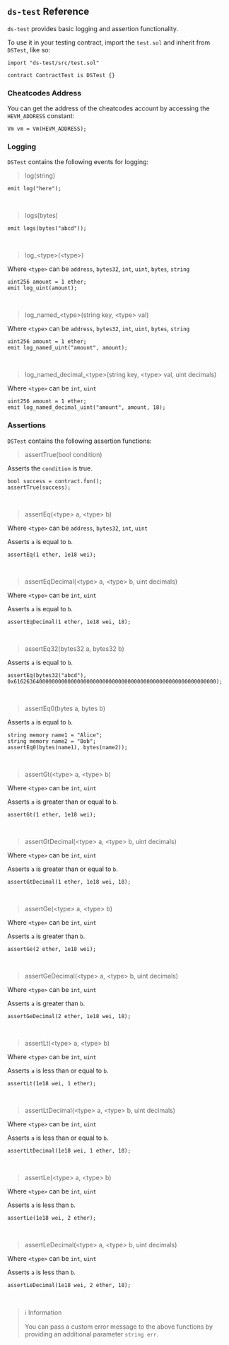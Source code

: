 ## `ds-test` Reference

`ds-test` provides basic logging and assertion functionality. 

To use it in your testing contract, import the `test.sol` and inherit from `DSTest`, like so:

```solidity
import "ds-test/src/test.sol"

contract ContractTest is DSTest {}
```

### Cheatcodes Address
You can get the address of the cheatcodes account by accessing the `HEVM_ADDRESS` constant:

```solidity
Vm vm = Vm(HEVM_ADDRESS);
```

### Logging

`DSTest` contains the following events for logging:

> log(string)

```solidity
emit log("here");
```
<br>

> logs(bytes)

```solidity
emit logs(bytes("abcd"));
```
<br>

> log\_\<type\>(\<type\>)

Where `<type>` can be `address`, `bytes32`, `int`, `uint`, `bytes`, `string`
```solidity
uint256 amount = 1 ether;
emit log_uint(amount);
```
<br>

> log\_named\_\<type\>(string key, \<type\> val)

Where `<type>` can be `address`, `bytes32`, `int`, `uint`, `bytes`, `string`
```solidity
uint256 amount = 1 ether;
emit log_named_uint("amount", amount);
```
<br>

> log\_named\_decimal\_\<type\>(string key, \<type\> val, uint decimals)

Where `<type>` can be `int`, `uint`
```solidity
uint256 amount = 1 ether;
emit log_named_decimal_uint("amount", amount, 18);
```

### Assertions

`DSTest` contains the following assertion functions:
> assertTrue(bool condition)

Asserts the `condition` is true.
```solidity
bool success = contract.fun();
assertTrue(success);
```
<br>

> assertEq(\<type\> a, \<type\> b)

Where `<type>` can be `address`, `bytes32`, `int`, `uint`

Asserts `a` is equal to `b`.
```solidity
assertEq(1 ether, 1e18 wei);
```
<br>

> assertEqDecimal(\<type\> a, \<type\> b, uint decimals)

Where `<type>` can be `int`, `uint`

Asserts `a` is equal to `b`.
```solidity
assertEqDecimal(1 ether, 1e18 wei, 18);
```
<br>

> assertEq32(bytes32 a, bytes32 b)

Asserts `a` is equal to `b`.
```solidity
assertEq(bytes32("abcd"), 0x6162636400000000000000000000000000000000000000000000000000000000);
```
<br>

> assertEq0(bytes a, bytes b)

Asserts `a` is equal to `b`.
```solidity
string memory name1 = "Alice";
string memory name2 = "Bob";
assertEq0(bytes(name1), bytes(name2));
```
<br>

> assertGt(\<type\> a, \<type\> b)

Where `<type>` can be `int`, `uint`

Asserts  `a` is greater than or equal to `b`.
```solidity
assertGt(1 ether, 1e18 wei);
```
<br>

> assertGtDecimal(\<type\> a, \<type\> b, uint decimals)

Where `<type>` can be `int`, `uint`

Asserts  `a` is greater than or equal to `b`.
```solidity
assertGtDecimal(1 ether, 1e18 wei, 18);
```
<br>

> assertGe(\<type\> a, \<type\> b)

Where `<type>` can be `int`, `uint`

Asserts  `a` is greater than `b`.
```solidity
assertGe(2 ether, 1e18 wei);
```
<br>

> assertGeDecimal(\<type\> a, \<type\> b, uint decimals)

Where `<type>` can be `int`, `uint`

Asserts  `a` is greater than `b`.
```solidity
assertGeDecimal(2 ether, 1e18 wei, 18);
```
<br>

> assertLt(\<type\> a, \<type\> b)

Where `<type>` can be `int`, `uint`

Asserts  `a` is less than or equal to `b`.
```solidity
assertLt(1e18 wei, 1 ether);
```
<br>

> assertLtDecimal(\<type\> a, \<type\> b, uint decimals)

Where `<type>` can be `int`, `uint`

Asserts  `a` is less than or equal to `b`.
```solidity
assertLtDecimal(1e18 wei, 1 ether, 18);
```
<br>

> assertLe(\<type\> a, \<type\> b)

Where `<type>` can be `int`, `uint`

Asserts  `a` is less than `b`.
```solidity
assertLe(1e18 wei, 2 ether);
```
<br>

> assertLeDecimal(\<type\> a, \<type\> b, uint decimals)

Where `<type>` can be `int`, `uint`

Asserts  `a` is less than `b`.
```solidity
assertLeDecimal(1e18 wei, 2 ether, 18);
```
<br>

> ℹ️ Information
>
> You can pass a custom error message to the above functions by providing an additional parameter `string err`.
